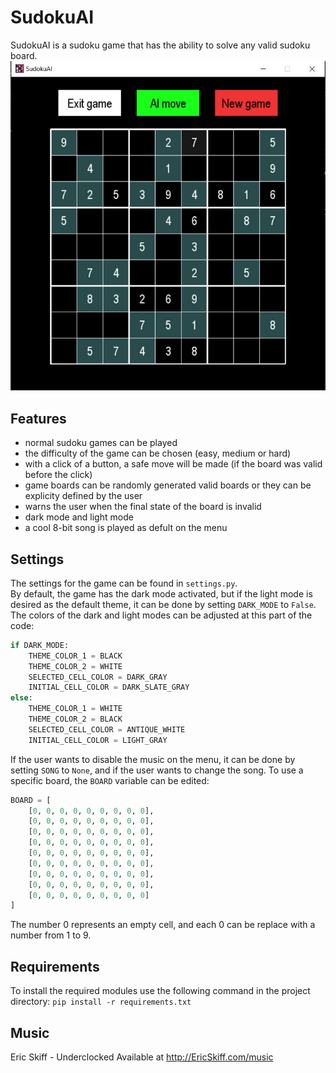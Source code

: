 # SudokuAI
SudokuAI is a sudoku game that has the ability to solve any valid sudoku board.
![SudokuAI](assets/images/preview.png)

## Features
- normal sudoku games can be played
- the difficulty of the game can be chosen (easy, medium or hard)
- with a click of a button, a safe move will be made (if the board was valid before the click)
- game boards can be randomly generated valid boards or they can be explicity defined by the user 
- warns the user when the final state of the board is invalid
- dark mode and light mode
- a cool 8-bit song is played as defult on the menu

## Settings
The settings for the game can be found in `settings.py`.  
By default, the game has the dark mode activated, but if the light mode is desired as the default theme, it can be done by setting `DARK_MODE` to `False`.  
The colors of the dark and light modes can be adjusted at this part of the code:
```python
if DARK_MODE:
    THEME_COLOR_1 = BLACK
    THEME_COLOR_2 = WHITE
    SELECTED_CELL_COLOR = DARK_GRAY
    INITIAL_CELL_COLOR = DARK_SLATE_GRAY
else:
    THEME_COLOR_1 = WHITE
    THEME_COLOR_2 = BLACK
    SELECTED_CELL_COLOR = ANTIQUE_WHITE
    INITIAL_CELL_COLOR = LIGHT_GRAY
```
If the user wants to disable the music on the menu, it can be done by setting `SONG` to `None`, and if the user wants to change the song.
To use a specific board, the `BOARD` variable can be edited:
```python
BOARD = [
    [0, 0, 0, 0, 0, 0, 0, 0, 0],
    [0, 0, 0, 0, 0, 0, 0, 0, 0],
    [0, 0, 0, 0, 0, 0, 0, 0, 0],
    [0, 0, 0, 0, 0, 0, 0, 0, 0],
    [0, 0, 0, 0, 0, 0, 0, 0, 0],
    [0, 0, 0, 0, 0, 0, 0, 0, 0],
    [0, 0, 0, 0, 0, 0, 0, 0, 0],
    [0, 0, 0, 0, 0, 0, 0, 0, 0],
    [0, 0, 0, 0, 0, 0, 0, 0, 0]
]
```
The number 0 represents an empty cell, and each 0 can be replace with a number from 1 to 9.

## Requirements
To install the required modules use the following command in the project directory: `pip install -r requirements.txt`

## Music
Eric Skiff - Underclocked
Available at http://EricSkiff.com/music